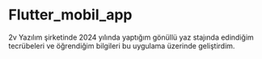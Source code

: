 # Flutter_mobil_app
2v Yazılım şirketinde 2024 yılında yaptığım gönüllü yaz stajında edindiğim tecrübeleri ve öğrendiğim bilgileri bu uygulama üzerinde geliştirdim.
